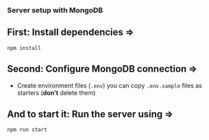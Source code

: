 ### Server setup with MongoDB

## First: Install dependencies =>

```
npm install
```

## Second: Configure MongoDB connection =>

- Create environment files (`.env`) you can copy `.env.sample` files as starters (**don't** delete them)

## And to start it: Run the server using =>

```
npm run start
```

